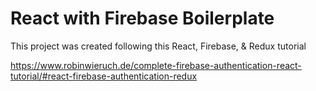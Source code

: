 # React with Firebase Boilerplate
This project was created following this React, Firebase, & Redux tutorial

https://www.robinwieruch.de/complete-firebase-authentication-react-tutorial/#react-firebase-authentication-redux